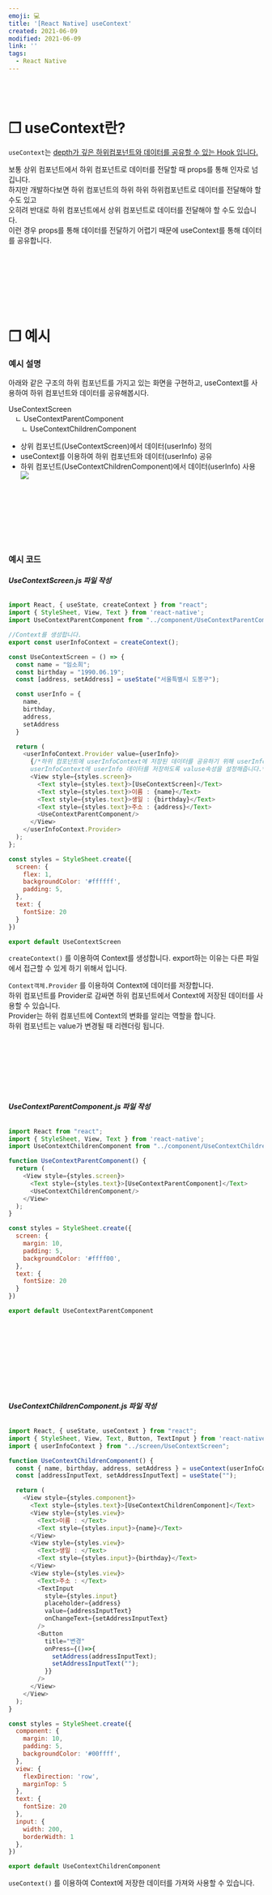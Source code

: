```yaml
---
emoji: 💻
title: '[React Native] useContext'
created: 2021-06-09
modified: 2021-06-09
link: ''
tags:
  - React Native
---
```

<br></br>





# **❐ useContext란?**
`useContext`는 <u>depth가 깊은 하위컴포넌트와 데이터를 공유할 수 있는 Hook 입니다.</u>  

보통 상위 컴포넌트에서 하위 컴포넌트로 데이터를 전달할 때 props를 통해 인자로 넘깁니다.  
하지만 개발하다보면 하위 컴포넌트의 하위 하위 하위컴포넌트로 데이터를 전달해야 할 수도 있고  
오히려 반대로 하위 컴포넌트에서 상위 컴포넌트로 데이터를 전달해야 할 수도 있습니다.  
이런 경우 props를 통해 데이터를 전달하기 어렵기 때문에 useContext를 통해 데이터를 공유합니다.
<br></br><br></br><br></br><br></br>





# **❐ 예시**
### **예시 설명**
아래와 같은 구조의 하위 컴포넌트를 가지고 있는 화면을 구현하고, useContext를 사용하여 하위 컴포넌트와 데이터를 공유해봅시다.

UseContextScreen  
ㅤㄴ UseContextParentComponent  
ㅤㅤㄴ UseContextChildrenComponent  

- 상위 컴포넌트(UseContextScreen)에서 데이터(userInfo) 정의
- useContext를 이용하여 하위 컴포넌트와 데이터(userInfo) 공유
- 하위 컴포넌트(UseContextChildrenComponent)에서 데이터(userInfo) 사용
![](/assets/react-native-usecontext.gif)
<br></br><br></br><br></br><br></br>





### **예시 코드**
###### **UseContextScreen.js 파일 작성**
```javascript
import React, { useState, createContext } from "react";
import { StyleSheet, View, Text } from 'react-native';
import UseContextParentComponent from "../component/UseContextParentComponent";

//Context를 생성합니다.
export const userInfoContext = createContext();

const UseContextScreen = () => {
  const name = "임소희";
  const birthday = "1990.06.19";
  const [address, setAddress] = useState("서울특별시 도봉구");

  const userInfo = {
    name,
    birthday,
    address,
    setAddress
  }

  return (
    <userInfoContext.Provider value={userInfo}>
      {/*하위 컴포넌트에 userInfoContext에 저장된 데이터를 공유하기 위해 userInfoContext.Provider로 감싸고,
      userInfoContext에 userInfo 데이터를 저장하도록 valuse속성을 설정해줍니다.*/}
      <View style={styles.screen}>
        <Text style={styles.text}>[UseContextScreen]</Text>
        <Text style={styles.text}>이름 : {name}</Text>
        <Text style={styles.text}>생일 : {birthday}</Text>
        <Text style={styles.text}>주소 : {address}</Text>
        <UseContextParentComponent/>
      </View>
    </userInfoContext.Provider>
  );
};

const styles = StyleSheet.create({
  screen: {
    flex: 1,
    backgroundColor: '#ffffff',
    padding: 5,
  },
  text: {
    fontSize: 20
  }
})

export default UseContextScreen
```
`createContext()` 를 이용하여 Context를 생성합니다.
export하는 이유는 다른 파일에서 접근할 수 있게 하기 위해서 입니다.  

`Context객체.Provider` 를 이용하여 Context에 데이터를 저장합니다.  
하위 컴포넌트를 Provider로 감싸면 하위 컴포넌트에서 Context에 저장된 데이터를 사용할 수 있습니다.  
Provider는 하위 컴포넌트에 Context의 변화를 알리는 역할을 합니다.  
하위 컴포넌트는 value가 변경될 때 리렌더링 됩니다.
<br></br><br></br><br></br><br></br>





###### **UseContextParentComponent.js 파일 작성**
```javascript
import React from "react";
import { StyleSheet, View, Text } from 'react-native';
import UseContextChildrenComponent from "../component/UseContextChildrenComponent";

function UseContextParentComponent() {
  return (
    <View style={styles.screen}>
      <Text style={styles.text}>[UseContextParentComponent]</Text>
      <UseContextChildrenComponent/>
    </View>
  );
}

const styles = StyleSheet.create({
  screen: {
    margin: 10,
    padding: 5,
    backgroundColor: '#ffff00',
  },
  text: {
    fontSize: 20
  }
})

export default UseContextParentComponent
```
<br></br><br></br><br></br><br></br>





###### **UseContextChildrenComponent.js 파일 작성**
```javascript
import React, { useState, useContext } from "react";
import { StyleSheet, View, Text, Button, TextInput } from 'react-native'; 
import { userInfoContext } from "../screen/UseContextScreen";

function UseContextChildrenComponent() {
  const { name, birthday, address, setAddress } = useContext(userInfoContext);
  const [addressInputText, setAddressInputText] = useState("");

  return (
    <View style={styles.component}>
      <Text style={styles.text}>[UseContextChildrenComponent]</Text>
      <View style={styles.view}>
        <Text>이름 : </Text>
        <Text style={styles.input}>{name}</Text>
      </View>
      <View style={styles.view}>
        <Text>생일 : </Text>
        <Text style={styles.input}>{birthday}</Text>
      </View>
      <View style={styles.view}>
        <Text>주소 : </Text>
        <TextInput
          style={styles.input}
          placeholder={address}
          value={addressInputText}
          onChangeText={setAddressInputText}
        />
        <Button
          title="변경"
          onPress={()=>{
            setAddress(addressInputText);
            setAddressInputText("");
          }}
        />
      </View>
    </View>
  );
}

const styles = StyleSheet.create({
  component: {
    margin: 10,
    padding: 5,
    backgroundColor: '#00ffff',
  },
  view: {
    flexDirection: 'row',
    marginTop: 5
  },
  text: {
    fontSize: 20
  },
  input: {
    width: 200,
    borderWidth: 1
  },
})

export default UseContextChildrenComponent
```
`useContext()` 를 이용하여 Context에 저장한 데이터를 가져와 사용할 수 있습니다. 
<br></br><br></br>